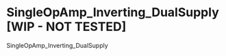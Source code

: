 SingleOpAmp_Inverting_DualSupply [WIP - NOT TESTED]
================================

SingleOpAmp_Inverting_DualSupply
